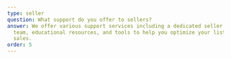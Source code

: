 ```yaml
---
type: seller
question: What support do you offer to sellers?
answer: We offer various support services including a dedicated seller support
  team, educational resources, and tools to help you optimize your listings and
  sales.
order: 5
---
```

